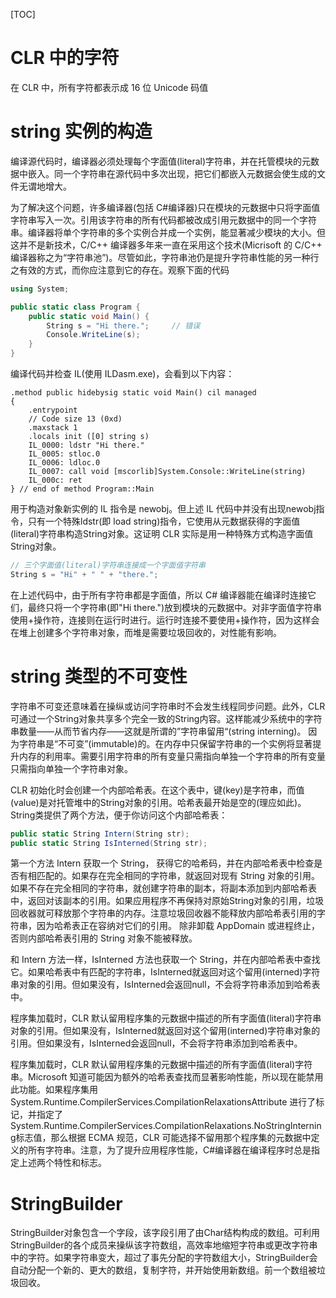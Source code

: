 [TOC]

# CLR 中的字符
在 CLR 中，所有字符都表示成 16 位 Unicode 码值

# string 实例的构造
编译源代码时，编译器必须处理每个字面值(literal)字符串，并在托管模块的元数据中嵌入。同一个字符串在源代码中多次出现，把它们都嵌入元数据会使生成的文件无谓地增大。

为了解决这个问题，许多编译器(包括 C#编译器)只在模块的元数据中只将字面值字符串写入一次。引用该字符串的所有代码都被改成引用元数据中的同一个字符串。编译器将单个字符串的多个实例合并成一个实例，能显著减少模块的大小。但这并不是新技术，C/C++ 编译器多年来一直在采用这个技术(Micrisoft 的 C/C++ 编译器称之为“字符串池”)。尽管如此，字符串池仍是提升字符串性能的另一种行之有效的方式，而你应注意到它的存在。观察下面的代码

```csharp
using System;

public static class Program {
    public static void Main() {
        String s = "Hi there.";     // 错误
        Console.WriteLine(s);
    }
}
```
编译代码并检查 IL(使用 ILDasm.exe)，会看到以下内容：
```
.method public hidebysig static void Main() cil managed
{
    .entrypoint
    // Code size 13 (0xd)
    .maxstack 1
    .locals init ([0] string s)
    IL_0000: ldstr "Hi there."
    IL_0005: stloc.0
    IL_0006: ldloc.0
    IL_0007: call void [mscorlib]System.Console::WriteLine(string)
    IL_000c: ret
} // end of method Program::Main
```
用于构造对象新实例的 IL 指令是 newobj。但上述 IL 代码中并没有出现newobj指令，只有一个特殊ldstr(即 load string)指令，它使用从元数据获得的字面值(literal)字符串构造String对象。这证明 CLR 实际是用一种特殊方式构造字面值String对象。

```csharp
// 三个字面值(literal)字符串连接成一个字面值字符串
String s = "Hi" + " " + "there.";
```
在上述代码中，由于所有字符串都是字面值，所以 C# 编译器能在编译时连接它们，最终只将一个字符串(即"Hi there.")放到模块的元数据中。对非字面值字符串使用+操作符，连接则在运行时进行。运行时连接不要使用+操作符，因为这样会在堆上创建多个字符串对象，而堆是需要垃圾回收的，对性能有影响。


# string 类型的不可变性
字符串不可变还意味着在操纵或访问字符串时不会发生线程同步问题。此外，CLR 可通过一个String对象共享多个完全一致的String内容。这样能减少系统中的字符串数量——从而节省内存——这就是所谓的”字符串留用“(string interning)。
因为字符串是“不可变”(immutable)的。在内存中只保留字符串的一个实例将显著提升内存的利用率。需要引用字符串的所有变量只需指向单独一个字符串的所有变量只需指向单独一个字符串对象。

CLR 初始化时会创建一个内部哈希表。在这个表中，键(key)是字符串，而值(value)是对托管堆中的String对象的引用。哈希表最开始是空的(理应如此)。String类提供了两个方法，便于你访问这个内部哈希表：

```csharp
public static String Intern(String str);
public static String IsInterned(String str);
```

第一个方法 Intern 获取一个 String， 获得它的哈希码，并在内部哈希表中检查是否有相匹配的。如果存在完全相同的字符串，就返回对现有 String 对象的引用。如果不存在完全相同的字符串，就创建字符串的副本，将副本添加到内部哈希表中，返回对该副本的引用。如果应用程序不再保持对原始String对象的引用，垃圾回收器就可释放那个字符串的内存。注意垃圾回收器不能释放内部哈希表引用的字符串，因为哈希表正在容纳对它们的引用。 除非卸载 AppDomain 或进程终止，否则内部哈希表引用的 String 对象不能被释放。

和 Intern 方法一样，IsInterned 方法也获取一个 String，并在内部哈希表中查找它。如果哈希表中有匹配的字符串，IsInterned就返回对这个留用(interned)字符串对象的引用。但如果没有，IsInterned会返回null，不会将字符串添加到哈希表中。

程序集加载时，CLR 默认留用程序集的元数据中描述的所有字面值(literal)字符串对象的引用。但如果没有，IsInterned就返回对这个留用(interned)字符串对象的引用。但如果没有，IsInterned会返回null，不会将字符串添加到哈希表中。

程序集加载时，CLR 默认留用程序集的元数据中描述的所有字面值(literal)字符串。Microsoft 知道可能因为额外的哈希表查找而显著影响性能，所以现在能禁用此功能。如果程序集用System.Runtime.CompilerServices.CompilationRelaxationsAttribute 进行了标记，并指定了 System.Runtime.CompilerServices.CompilationRelaxations.NoStringInterning标志值，那么根据 ECMA 规范，CLR 可能选择不留用那个程序集的元数据中定义的所有字符串。注意，为了提升应用程序性能，C#编译器在编译程序时总是指定上述两个特性和标志。


# StringBuilder
StringBuilder对象包含一个字段，该字段引用了由Char结构构成的数组。可利用StringBuilder的各个成员来操纵该字符数组，高效率地缩短字符串或更改字符串中的字符。如果字符串变大，超过了事先分配的字符数组大小，StringBuilder会自动分配一个新的、更大的数组，复制字符，并开始使用新数组。前一个数组被垃圾回收。